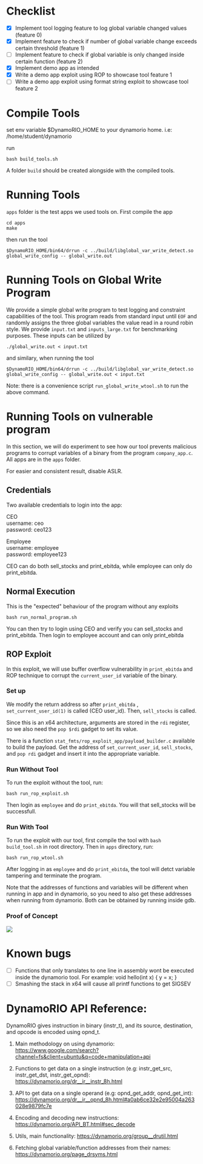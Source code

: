 # Checklist

- [x] Implement tool logging feature to log global variable changed values (feature 0)
- [x] Implement feature to check if number of global variable change exceeds certain threshold (feature 1)
- [ ] Implement feature to check if global variable is only changed inside certain function (feature 2)
- [x] Implement demo app as intended
- [x] Write a demo app exploit using ROP to showcase tool feature 1
- [ ] Write a demo app exploit using format string exploit to showcase tool feature 2

# Compile Tools

set env variable $DynamoRIO_HOME to your dynamorio home. i.e: /home/student/dynamorio

run 
```
bash build_tools.sh
```

A folder `build` should be created alongside with the compiled tools.

# Running Tools

`apps` folder is the test apps we used tools on. First compile the app


```
cd apps
make
```

then run the tool 

```
$DynamoRIO_HOME/bin64/drrun -c ../build/libglobal_var_write_detect.so global_write_config -- global_write.out
```

# Running Tools on Global Write Program

We provide a simple global write program to test logging and constraint capabilities of the tool. This program reads from standard input until `EOF` and randomly assigns the three global variables the value read in a round robin style. We provide `input.txt` and `inputs_large.txt` for benchmarking purposes. These inputs can be utilized by

```
./global_write.out < input.txt
```

and similary, when running the tool

```
$DynamoRIO_HOME/bin64/drrun -c ../build/libglobal_var_write_detect.so global_write_config -- global_write.out < input.txt
```

Note: there is a convenience script `run_global_write_wtool.sh` to run the above command.


# Running Tools on vulnerable program

In this section, we will do experiment to see how our tool prevents malicious programs to corrupt variables of a binary from the program `company_app.c`. All apps are in the `apps` folder.

For easier and consistent result, disable ASLR.

## Credentials

Two available credentials to login into the app:

CEO  
username: ceo  
password: ceo123  

Employee  
username: employee  
password: employee123  

CEO can do both sell_stocks and print_ebitda, while employee can only do print_ebitda.


## Normal Execution

This is the "expected" behaviour of the program without any exploits

```
bash run_normal_program.sh
```

You can then try to login using CEO and verify you can sell_stocks and print_ebitda. Then login to employee account and can only print_ebitda

## ROP Exploit

In this exploit, we will use buffer overflow vulnerability in `print_ebitda` and ROP technique to corrupt the `current_user_id` variable of the binary. 

### Set up

We modify the return address so after `print_ebitda` , `set_current_user_id(1)` is called (CEO user_id). Then, `sell_stocks` is called.

Since this is an x64 architecture, arguments are stored in the `rdi` register, so we also need the `pop $rdi` gadget to set its value. 

There is a function `stat_fmts/rop_exploit_app/payload_builder.c` available to build the payload. Get the address of `set_current_user_id`, `sell_stocks`, and `pop rdi` gadget and insert it into the appropriate variable.

### Run Without Tool
To run the exploit without the tool, run:
```
bash run_rop_exploit.sh
``` 

Then login as `employee` and do `print_ebitda`. You will that sell_stocks will be successfull.

### Run With Tool

To run the exploit with our tool, first compile the tool with `bash build_tool.sh` in root directory. Then in `apps` directory, run:

```
bash run_rop_wtool.sh
```

After logging in as `employee` and do `print_ebitda`, the tool will detct variable tampering and terminate the program. 

Note that the addresses of functions and variables will be different when running in app and in dynamorio, so you need to also get these addresses when running from dynamorio. Both can be obtained by running inside gdb.

### Proof of Concept

![](https://files.catbox.moe/p7trov.png)

# Known bugs

- [ ] Functions that only translates to one line in assembly wont be executed inside the dynamorio tool. For example: void hello(int x) { y = x; }
- [ ] Smashing the stack in x64 will cause all printf functions to get SIGSEV

# DynamoRIO API Reference:

DynamoRIO gives instruction in binary (instr_t), and its source, destination, and opcode is encoded using opnd_t.

1. Main methodology on using dynamorio: https://www.google.com/search?channel=fs&client=ubuntu&q=code+manipulation+api

2. Functions to get data on a single instruction (e.g: instr_get_src, instr_get_dst, instr_get_opnd): https://dynamorio.org/dr__ir__instr_8h.html

3. API to get data on a single operand (e.g: opnd_get_addr, opnd_get_int): https://dynamorio.org/dr__ir__opnd_8h.html#a0ab6ce32e2e95004a263028e9879fc7e

4. Encoding and decoding new instructions: https://dynamorio.org/API_BT.html#sec_decode

5. Utils, main functionality: https://dynamorio.org/group__drutil.html

6. Fetching global variable/function addresses from their names: https://dynamorio.org/page_drsyms.html
